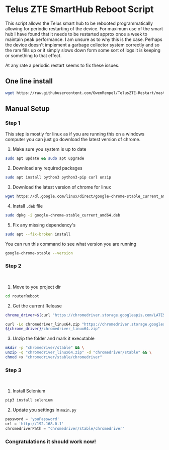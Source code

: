 # Telus ZTE SmartHub Reboot Script

This script allows the Telus smart hub to be rebooted programmatically allowing for periodic restarting of the device. For maximum use of the smart hub I have found that it needs to be restarted approx once a week to maintain peak performance.
I am unsure as to why this is the case. Perhaps the device doesn't implement a garbage collector system correctly and so the ram fills up or it simply slows down form some sort of logs it is keeping or something to that effect.

At any rate a periodic restart seems to fix these issues.


## One line install

```bash
wget https://raw.githubusercontent.com/OwenRempel/TelusZTE-Restart/master/install.sh && bash install.sh
```

## Manual Setup


### Step 1

This step is mostly for linux as if you are running this on a windows computer you can just go download the latest version of chrome.

1. Make sure you system is up to date

```bash
sudo apt update && sudo apt upgrade
```

2. Download any required packages
```bash
sudo apt install python3 python3-pip curl unzip
```

3. Download the latest version of chrome for linux
```bash
wget https://dl.google.com/linux/direct/google-chrome-stable_current_amd64.deb
```
4. Install <code>.deb</code> file

```bash
sudo dpkg -i google-chrome-stable_current_amd64.deb
```

5. Fix any missing dependency's
```bash
sudo apt --fix-broken install
```
You can run this command to see what version you are running
```bash
google-chrome-stable --version
```

### Step 2

<br>

1. Move to you project dir

```bash
cd routerReboot
```

2. Get the current Release

```bash
chrome_driver=$(curl "https://chromedriver.storage.googleapis.com/LATEST_RELEASE") 
```

```bash
curl -Lo chromedriver_linux64.zip "https://chromedriver.storage.googleapis.com/\
${chrome_driver}/chromedriver_linux64.zip"
```
3. Unzip the folder and mark it executable 
```bash
mkdir -p "chromedriver/stable" && \
unzip -q "chromedriver_linux64.zip" -d "chromedriver/stable" && \
chmod +x "chromedriver/stable/chromedriver"
```

### Step 3
<br>

1. Install Selenium
```bash
pip3 install selenium
```

2. Update you settings in <code>main.py</code>

```python
password = 'youPassword'
url = 'http://192.168.0.1'
chromedriverPath = "chromedriver/stable/chromedriver"
```


### Congratulations it should work now!